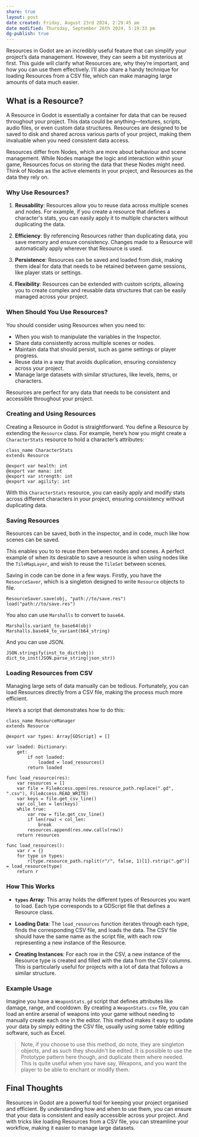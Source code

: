 ```yaml
---
share: true
layout: post
date created: Friday, August 23rd 2024, 2:29:45 am
date modified: Thursday, September 26th 2024, 5:19:33 pm
dg-publish: true
---
```


Resources in Godot are an incredibly useful feature that can simplify your project’s data management. However, they can seem a bit mysterious at first. This guide will clarify what Resources are, why they’re important, and how you can use them effectively. I’ll also share a handy technique for loading Resources from a CSV file, which can make managing large amounts of data much easier.

## What is a Resource?

A Resource in Godot is essentially a container for data that can be reused throughout your project. This data could be anything—textures, scripts, audio files, or even custom data structures. Resources are designed to be saved to disk and shared across various parts of your project, making them invaluable when you need consistent data access.

Resources differ from Nodes, which are more about behaviour and scene management. While Nodes manage the logic and interaction within your game, Resources focus on storing the data that these Nodes might need. Think of Nodes as the active elements in your project, and Resources as the data they rely on.

### Why Use Resources?

1. **Reusability**: Resources allow you to reuse data across multiple scenes and nodes. For example, if you create a resource that defines a character's stats, you can easily apply it to multiple characters without duplicating the data.

2. **Efficiency**: By referencing Resources rather than duplicating data, you save memory and ensure consistency. Changes made to a Resource will automatically apply wherever that Resource is used.

3. **Persistence**: Resources can be saved and loaded from disk, making them ideal for data that needs to be retained between game sessions, like player stats or settings.

4. **Flexibility**: Resources can be extended with custom scripts, allowing you to create complex and reusable data structures that can be easily managed across your project.

### When Should You Use Resources?

You should consider using Resources when you need to:

- When you wish to manipulate the variables in the Inspector.
- Share data consistently across multiple scenes or nodes.
- Maintain data that should persist, such as game settings or player progress.
- Reuse data in a way that avoids duplication, ensuring consistency across your project.
- Manage large datasets with similar structures, like levels, items, or characters.

Resources are perfect for any data that needs to be consistent and accessible throughout your project.

### Creating and Using Resources

Creating a Resource in Godot is straightforward. You define a Resource by extending the `Resource` class. For example, here’s how you might create a `CharacterStats` resource to hold a character’s attributes:

```gdscript
class_name CharacterStats
extends Resource

@export var health: int
@export var mana: int
@export var strength: int
@export var agility: int
```

With this `CharacterStats` resource, you can easily apply and modify stats across different characters in your project, ensuring consistency without duplicating data.

### Saving Resources

Resources can be saved, both in the inspector, and in code, much like how scenes can be saved.

This enables you to to reuse them between nodes and scenes. A perfect example of when its desirable to save a resource is when using nodes like the `TileMapLayer`, and wish to reuse the `TileSet` between scenes.

Saving in code can be done in a few ways. Firstly, you have the `ResourceSaver`, which is a singleton designed to write `Resource` objects to file.

```
ResourceSaver.save(obj, "path://to/save.res")
load("path://to/save.res")
```

You also can use `Marshalls` to convert to `base64`.

```
Marshalls.variant_to_base64(obj)
Marshalls.base64_to_variant(b64_string)
```

And you can use JSON.

```
JSON.stringify(inst_to_dict(obj))
dict_to_inst(JSON.parse_string(json_str))
```

### Loading Resources from CSV

Managing large sets of data manually can be tedious. Fortunately, you can load Resources directly from a CSV file, making the process much more efficient.

Here’s a script that demonstrates how to do this:

```gdscript
class_name ResourceManager
extends Resource

@export var types: Array[GDScript] = []

var loaded: Dictionary:
    get:
        if not loaded:
            loaded = load_resources()
        return loaded

func load_resource(res):
    var resources = []
    var file = FileAccess.open(res.resource_path.replace(".gd", ".csv"), FileAccess.READ_WRITE)
    var keys = file.get_csv_line()
    var col_len = len(keys)
    while true:
        var row = file.get_csv_line()
        if len(row) < col_len:
            break
        resources.append(res.new.callv(row))
    return resources

func load_resources():
    var r = {}
    for type in types:
        r[type.resource_path.rsplit(r"/", false, 1)[1].rstrip(".gd")] = load_resource(type)
    return r
```

### How This Works

- **`types` Array**: This array holds the different types of Resources you want to load. Each type corresponds to a GDScript file that defines a Resource class.

- **Loading Data**: The `load_resources` function iterates through each type, finds the corresponding CSV file, and loads the data. The CSV file should have the same name as the script file, with each row representing a new instance of the Resource.

- **Creating Instances**: For each row in the CSV, a new instance of the Resource type is created and filled with the data from the CSV columns. This is particularly useful for projects with a lot of data that follows a similar structure.

### Example Usage

Imagine you have a `WeaponStats.gd` script that defines attributes like damage, range, and cooldown. By creating a `WeaponStats.csv` file, you can load an entire arsenal of weapons into your game without needing to manually create each one in the editor. This method makes it easy to update your data by simply editing the CSV file, usually using some table editing software, such as Excel.

> Note, if you choose to use this method, do note, they are singleton objects, and as such they shouldn't be edited. It is possible to use the Prototype pattern here though, and duplicate them where needed. This is quite useful when you have say, Weapons, and you want the player to be able to enchant or modify them.

## Final Thoughts

Resources in Godot are a powerful tool for keeping your project organised and efficient. By understanding how and when to use them, you can ensure that your data is consistent and easily accessible across your project. And with tricks like loading Resources from a CSV file, you can streamline your workflow, making it easier to manage large datasets.

